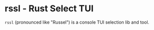 rssl - Rust Select TUI
======================

`rssl` (pronounced like "Russel") is a console TUI selection lib and tool.
